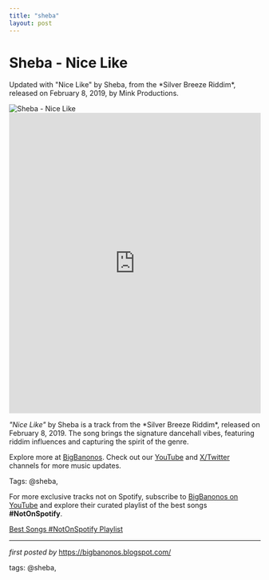 ```yaml
---
title: "sheba"
layout: post
---
```

<!-- Title of the Post -->
<h1 >Sheba - Nice Like</h1> <!-- Introductory Text -->
<p >Updated with "Nice Like" by Sheba, from the *Silver Breeze Riddim*, released on February 8, 2019, by Mink Productions.</p> <!-- Featured Image -->
<div > <img src="https://www.dancehallmag.com/assets/2024/08/Kartel-x-Sheba-x-Notnice-1-900x569.png" alt="Sheba - Nice Like" />
</div> <!-- YouTube Video Embed -->
<div > <iframe width="100%" height="601" src="https://www.youtube.com/embed/3awFLaA4Nt4" title="Gaza Sheba - Nice Like (Official Audio)" frameborder="0" allow="accelerometer; autoplay; clipboard-write; encrypted-media; gyroscope; picture-in-picture; web-share" referrerpolicy="strict-origin-when-cross-origin" allowfullscreen></iframe>
</div> <!-- Song Information -->
<div > <p><em>"Nice Like"</em> by Sheba is a track from the *Silver Breeze Riddim*, released on February 8, 2019. The song brings the signature dancehall vibes, featuring riddim influences and capturing the spirit of the genre.</p>
</div> <!-- Footer Links -->
<div > <p>Explore more at <a href="https://bigbanonos.blogspot.com/" target="_blank">BigBanonos</a>. Check out our <a href="https://www.youtube.com/@BigBanonos" target="_blank">YouTube</a> and <a href="https://x.com/bigbanonos" target="_blank">X/Twitter</a> channels for more music updates.</p>
</div> <!-- Tags -->
<p >Tags: @sheba,</p>


<!--Subscribe and Playlist Links-->
<div>
    <p>For more exclusive tracks not on Spotify, subscribe to <a href="https://www.youtube.com/@BigBanonos" target="_blank">BigBanonos on YouTube</a> and explore their curated playlist of the best songs <strong>#NotOnSpotify</strong>.</p>
    <p><a href="https://www.youtube.com/playlist?list=PLtuNtuTatqI0kFahUCbtbfenC_ET5O_tr" target="_blank">Best Songs #NotOnSpotify Playlist<br /></a></p></div>

<hr />

<p><em>first posted by</em> <a href="https://bigbanonos.blogspot.com/" rel="noopener" target="_new">https://bigbanonos.blogspot.com/</a></p>

<p>tags: @sheba,</p>
